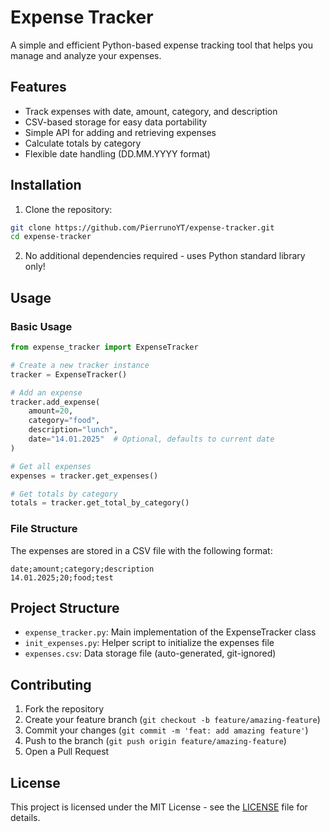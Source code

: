 # Expense Tracker

A simple and efficient Python-based expense tracking tool that helps you manage and analyze your expenses.

## Features

- Track expenses with date, amount, category, and description
- CSV-based storage for easy data portability
- Simple API for adding and retrieving expenses
- Calculate totals by category
- Flexible date handling (DD.MM.YYYY format)

## Installation

1. Clone the repository:
```bash
git clone https://github.com/PierrunoYT/expense-tracker.git
cd expense-tracker
```

2. No additional dependencies required - uses Python standard library only!

## Usage

### Basic Usage

```python
from expense_tracker import ExpenseTracker

# Create a new tracker instance
tracker = ExpenseTracker()

# Add an expense
tracker.add_expense(
    amount=20,
    category="food",
    description="lunch",
    date="14.01.2025"  # Optional, defaults to current date
)

# Get all expenses
expenses = tracker.get_expenses()

# Get totals by category
totals = tracker.get_total_by_category()
```

### File Structure

The expenses are stored in a CSV file with the following format:
```
date;amount;category;description
14.01.2025;20;food;test
```

## Project Structure

- `expense_tracker.py`: Main implementation of the ExpenseTracker class
- `init_expenses.py`: Helper script to initialize the expenses file
- `expenses.csv`: Data storage file (auto-generated, git-ignored)

## Contributing

1. Fork the repository
2. Create your feature branch (`git checkout -b feature/amazing-feature`)
3. Commit your changes (`git commit -m 'feat: add amazing feature'`)
4. Push to the branch (`git push origin feature/amazing-feature`)
5. Open a Pull Request

## License

This project is licensed under the MIT License - see the [LICENSE](LICENSE) file for details.